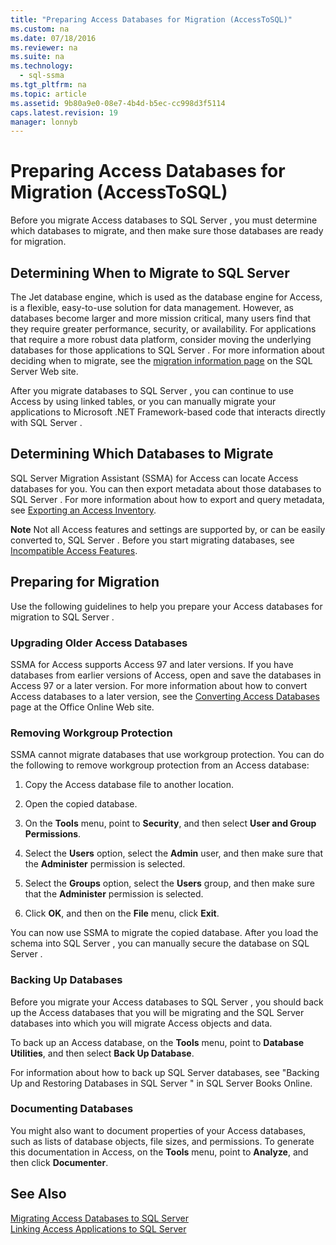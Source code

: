 ```yaml
---
title: "Preparing Access Databases for Migration (AccessToSQL)"
ms.custom: na
ms.date: 07/18/2016
ms.reviewer: na
ms.suite: na
ms.technology: 
  - sql-ssma
ms.tgt_pltfrm: na
ms.topic: article
ms.assetid: 9b80a9e0-08e7-4b4d-b5ec-cc998d3f5114
caps.latest.revision: 19
manager: lonnyb
---
```

# Preparing Access Databases for Migration (AccessToSQL)
Before you migrate Access databases to  SQL Server , you must determine which databases to migrate, and then make sure those databases are ready for migration.  
  
## Determining When to Migrate to SQL Server  
The Jet database engine, which is used as the database engine for Access, is a flexible, easy-to-use solution for data management. However, as databases become larger and more mission critical, many users find that they require greater performance, security, or availability. For applications that require a more robust data platform, consider moving the underlying databases for those applications to  SQL Server . For more information about deciding when to migrate, see the [migration information page](http://go.microsoft.com/fwlink/?LinkId=68571) on the  SQL Server  Web site.  
  
After you migrate databases to  SQL Server , you can continue to use Access by using linked tables, or you can manually migrate your applications to  Microsoft  .NET Framework-based code that interacts directly with  SQL Server .  
  
## Determining Which Databases to Migrate  
 SQL Server  Migration Assistant (SSMA) for Access can locate Access databases for you. You can then export metadata about those databases to  SQL Server . For more information about how to export and query metadata, see [Exporting an Access Inventory](assetId:///7e1941fb-3d14-4265-aff6-c77a4026d0ed).  
  
**Note** Not all Access features and settings are supported by, or can be easily converted to,  SQL Server . Before you start migrating databases, see [Incompatible Access Features](assetId:///99d45b9c-e3b9-4d56-8c25-b594b887ace1).  
  
## Preparing for Migration  
Use the following guidelines to help you prepare your Access databases for migration to  SQL Server .  
  
### Upgrading Older Access Databases  
SSMA for Access supports Access 97 and later versions. If you have databases from earlier versions of Access, open and save the databases in Access 97 or a later version. For more information about how to convert Access databases to a later version, see the [Converting Access Databases](http://go.microsoft.com/fwlink/?LinkId=65279) page at the Office Online Web site.  
  
### Removing Workgroup Protection  
SSMA cannot migrate databases that use workgroup protection. You can do the following to remove workgroup protection from an Access database:  
  
1.  Copy the Access database file to another location.  
  
2.  Open the copied database.  
  
3.  On the **Tools** menu, point to **Security**, and then select **User and Group Permissions**.  
  
4.  Select the **Users** option, select the **Admin** user, and then make sure that the **Administer** permission is selected.  
  
5.  Select the **Groups** option, select the **Users** group, and then make sure that the **Administer** permission is selected.  
  
6.  Click **OK**, and then on the **File** menu, click **Exit**.  
  
You can now use SSMA to migrate the copied database. After you load the schema into  SQL Server , you can manually secure the database on  SQL Server .  
  
### Backing Up Databases  
Before you migrate your Access databases to  SQL Server , you should back up the Access databases that you will be migrating and the  SQL Server  databases into which you will migrate Access objects and data.  
  
To back up an Access database, on the **Tools** menu, point to **Database Utilities**, and then select **Back Up Database**.  
  
For information about how to  back up  SQL Server  databases, see "Backing Up and Restoring Databases in  SQL Server " in  SQL Server  Books Online.  
  
### Documenting Databases  
You might also want to document properties of your Access databases, such as lists of database objects, file sizes, and permissions. To generate this documentation in Access, on the **Tools** menu, point to **Analyze**, and then click **Documenter**.  
  
## See Also  
[Migrating Access Databases to SQL Server](assetId:///76a3abcf-2998-4712-9490-fe8d872c89ca)  
[Linking Access Applications to SQL Server](assetId:///82374ad2-7737-4164-a489-13261ba393d4)  
  
